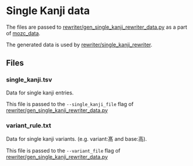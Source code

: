 # Single Kanji data

The files are passed to
[rewriter/gen_single_kanji_rewriter_data.py](https://github.com/google/mozc/blob/master/src/rewriter/gen_single_kanji_rewriter_data.py)
as a part of [mozc_data](https://github.com/google/mozc/blob/master/src/data_manager/mozc_data.bzl).

The generated data is used by
[rewriter/single_kanji_rewriter](https://github.com/google/mozc/blob/master/src/rewriter/single_kanji_rewriter.h).

## Files

### single_kanji.tsv

Data for single kanji entries.

This file is passed to the `--single_kanji_file` flag of
[rewriter/gen_single_kanji_rewriter_data.py](https://github.com/google/mozc/blob/master/src/rewriter/gen_single_kanji_rewriter_data.py)

### variant_rule.txt

Data for single kanji variants. (e.g. variant:髙 and base:高).

This file is passed to the `--variant_file` flag of
[rewriter/gen_single_kanji_rewriter_data.py](https://github.com/google/mozc/blob/master/src/rewriter/gen_single_kanji_rewriter_data.py)
